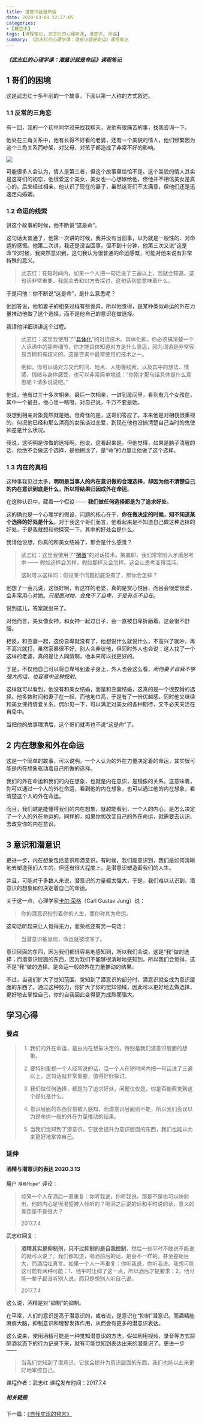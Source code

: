 ```yaml
---
title: 潜意识就是命运
date: 2020-03-09 22:27:05
categories:
- [舞空术]
tags: [课程笔记, 武志红的心理学课, 潜意识, 命运]
summary: 《武志红的心理学课：潜意识就是命运》课程笔记
---
```


##### 《武志红的心理学课：潜意识就是命运》课程笔记

## 1 哥们的困境

这是武志红十多年前的一个故事，下面以第一人称的方式叙述。

### 1.1 反常的三角恋

有一回，我的一个初中同学过来找我聊天，说他有很痛苦的事，找我咨询一下。

他处在三角关系中，他有长得不好看的老婆，还有一个美貌的情人，他们频繁因为这个三角关系而吵架，对父母、对孩子都造成了非常不好的影响。

![](http://static.sunyt.site/ka-tong-fu-qi-chao-jia.jpg)

可能很多人会认为，情人是第三者，但这个故事里恰恰不是。这个美貌的情人其实是这哥们的初恋，他很爱这个美女，美女也一心想嫁给他，但他并不相信美女是真心的。后来经过相亲，他认识了现在的妻子，虽然这哥们不太满意，但他们还是迅速走向婚姻。

### 1.2 命运的线索

讲这个故事的时候，他不断说“这是命”。

这句话太普通了，他第一次讲的时候，我并没有当回事，以为就是一般性的、对命运的感慨。他第二次讲，我还是没当回事。但不到十分钟，他第三次又说“这是命”的时候，我突然意识到，这句我认为很普通的命运感慨，可能对他来说有非常特殊的意义。

> 武志红：在短时间内，如果一个人把一句话说了三遍以上，我就会知道，这句话非常重要，我就会去和对方去探讨，这句话到底意味着什么。

于是问他：你不断说“这是命”，是什么意思呢？

他回答说，他和妻子的相亲过程有些诡异，所以他觉得，是某种类似命运的外在力量推动他做了这个选择，而不是他自己的意识在做选择。

我请他详细讲讲这个过程。

> 武志红：这里我使用了“[具体化](/tools/knowledge-handbook/#ju-ti-hua)”的对话技术。具体化即，你必须搞清楚一个人话语中的那些细节，你才能具体知道对方是什么意思，因为词语是非常容易含糊和有歧义的。这是咨询中最常使用的技术之一。
>
> 例如，你可以请对方交代时间、地点、人物等线索，以及其中的想法、情感、情绪与身体感受，也可以非常简单地说：“你刚才那句话具体是什么意思呢？请多说说吧。”

他说，他有过三十多次相亲。最后一次相亲，一进到房间里，看到有几个女孩在，其中一个最丑，他心里一咯噔，对自己说，千万不要是她。

没想到相亲对象竟然就是她。但奇怪的是，这哥们答应了。本来他是对相貌很重视的，何况他已经和那么漂亮的女孩谈过恋爱，到现在他也没搞清楚自己当时的鬼使神差是什么状况。

我说，这明明是你做的选择啊。他说，这看起来是。但他觉得，如果是脑子清醒的话，他绝不会做这个选择，是他糊涂了，是“命”的力量让他做了这个选择。

### 1.3 内在的真相

这种事我见过太多，**明明是当事人的内在意识做的合理选择，却因为他不清楚自己的内在意识到底是什么，所以将结果归因成外在命运**。

在这种认识中，藏着一个假设 —— **我们做任何选择都是为了追求好处**。

这的确也是一个心理学的假设，问题的核心在于，**你在做决定的时候，知不知道某个选择的好处是什么**。对于我这个哥们而言，他看起来是不知道自己做这种选择的好处，于是我就想和他探究一下，其中的好处会是什么。

我请他设想，你真的和美女结婚了，那会是什么感觉？

> 武志红：这里我使用了“[搁置](/tools/knowledge-handbook/#ge-zhi)”的对话技术。搁置即，我们常常陷入矛盾思考中 —— 假如这样会怎样，假如那样又会怎样。这会让思考变得混沌。
>
> 这时可以这样问：假设某个问题彻底没有了，那你会怎样？

他想了一会儿说，这很好啊，有这样的老婆，真的是赏心悦目，而且会很爱很爱，会非常用心对她。*只是面对她，会免不了自卑，于是有点不自在*。

说到这儿，答案就出来了。

对他而言，美女像女神，和女神一起过日子，会一直被自卑折磨着，这会很不舒服。

相反，和丑妻一起，这份自卑就没有了，他想说什么就说什么，不高兴了就吵，再不高兴就打，虽然家暴很不好，别人会非议他，但同时外人也会说：这人找了一个这样的老婆，真的是让人同情啊，他本来可以找更好的。

于是，不仅他自己可以将自卑甩到妻子身上，外人也会这么看，*而他妻子自我不够强大的话，也容易中这种投射*。

这样就可以看到，他没有和美女结婚，而是和丑妻结婚，这真的是一个很狡猾的选择。他多数时间和妻子在一起，而他地位高，于是有了一份优越感。同时他又继续和美女保持情爱关系，偶尔见一下，可以满足对美女的各种期待，又不必天天活在自卑中。

当把他的故事理清后，这个哥们就再也不说“这是命”了。

## 2 内在想象和外在命运

这是一个简单的故事，可以说明，一个人认为的外在力量决定着的命运，其实很可能是内在想象驱动着自己所做的选择。

我们的外在命运和我们的内在想象，也就是内在意识，是镜像的关系。这意味着，你可以通过一个人的外在命运，看到他的内在想象，也可以通过他的内在想象，看清楚这个人的外在命运。

而且，我们越是能懂得我们的内在想象，就越能看到，一个人的内心，是怎么决定了一个人的外在命运的。同样的，如果你想改变自己的外在命运，就需要去认识、去改变你的内在意识。

## 3 意识和潜意识

更进一步，内在想象包括意识和潜意识。有时候，我们能意识到，我们是如何清晰地去塑造我们人生的，但还有很大程度上，是潜意识塑造着我们的人生。

并且，可能对于多数人来说，潜意识的力量都太强大，于是，我们难以认识到，潜意识的想象如何决定着自己的命运。

关于这一点，心理学家[卡尔·荣格](/tools/knowledge-handbook/#carl-gustav-jung)（Carl Gustav Jung）说：

> 你的潜意识指引着你的人生，而你称其为命运。

这句话听起来让人觉得无力，而荣格还有另一句话：

> 当潜意识被呈现，命运就被改写了。

意识层面的东西，因为我们都很容易地感知到，所以我们会说，这是“我”做的选择；而潜意识层面的东西，因为我们不能够很清晰地感知到，所以我们会觉得，这不是“我”做的选择，是命运一般的外在力量推动的结果。

不过，当我们扩大了觉知范围，觉知到了潜意识的部分时，潜意识就变成为意识层面的东西了。通过这种努力，你扩大了你的觉知领域，因此可以更好地去做选择，更好地去掌控自己，你的自我因此变得更为成熟而强大。

## 学习心得

### 要点

> 1. 我们的外在命运，是由内在想象决定的，特别是我们潜意识层面的想象。
>
> 2. 要特别重视一个人经常说的话，当一个人在短时间内把一句话说了三遍以上，这句话就非常重要，值得好好探讨。
>
> 3. 我们做任何选择，都是为了追求好处，问题仅仅是，你是否能察觉到这个好处是什么。
>
> 4. 意识层面的东西容易被人感知，而潜意识层面则不能，所以我们会误以为是命运一般的外在力量推动的结果。
>
> 5. 当我们觉知到了潜意识，它就会提升为意识层面的东西，我们也能以此来更好地掌控自己。

### 延伸

#### 酒精与潜意识的表达 2020.3.13

用户 `厚朴Hope°` 评论：

> 如果一个人在酒后一直重复：你听我说，你听我说。那是不是也可以映射出，他的内心是很渴望被人倾听的？喝酒之后说的话和平时说的话，意义的差距是不是很大？
>
> 2017.7.4

武志红回复：

> **酒精其实是抑制剂，只不过抑制的是自我控制**，然后一些平时不敢说不能说的就可以说了。我们都知道，喝酒前后的话，是会不一样的，甚至差距巨大，而酒后吐真言。如果一个人一再重复：你听我说，你听我说。我想可能这可能有两种可能：1、他平时压抑了这一点，所以酒后才提要求；2，他可能一辈子都没听别人说，而只是想别人听自己说。
>
> 2017.7.4

这么说，酒精是对“抑制”的抑制。

在平常，人们的意识是高于潜意识的，或者说，是意识在“抑制”潜意识。而酒精能麻痹大脑，抑制意识和理智发挥作用，从而会有更多的潜意识表达。

这么说来，使用酒精可能是一种觉知潜意识的方法。假如利用视频、录音等方式将醉酒状态下的行为记录下来，就有可能觉知到表达出来的潜意识了。更进一步 ——

> 当我们觉知到了潜意识，它就会提升为意识层面的东西，我们也能以此来更好地掌控自己。


课程作者：武志红
课程发布时间：2017.7.4

##### 相关链接

下一篇：[《自我实现的预言》](/online-course-notes/wu-zhi-hong-de-xin-li-xue-ke/20170704_shen-me-shi-zi-wo-shi-xian-de-yu-yan/)
